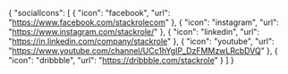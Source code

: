 {
  "socialIcons": [
    {
      "icon": "facebook",
      "url": "https://www.facebook.com/stackrolecom"
    },
    {
      "icon": "instagram",
      "url": "https://www.instagram.com/stackrole/"
    },
    {
      "icon": "linkedin",
      "url": "https://in.linkedin.com/company/stackrole"
    },
    {
      "icon": "youtube",
      "url": "https://www.youtube.com/channel/UCc1hYgIP_DzFMMzwLRcbDVQ"
    },
    {
      "icon": "dribbble",
      "url": "https://dribbble.com/stackrole"
    }
  ]
}
